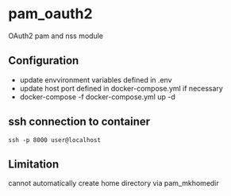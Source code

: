 # pam_oauth2
OAuth2 pam and nss module

## Configuration
* update envvironment variables defined in .env
* update host port defined in docker-compose.yml if necessary
* docker-compose -f docker-compose.yml up -d

## ssh connection to container
```
ssh -p 8000 user@localhost
```

## Limitation
cannot automatically create home directory via pam_mkhomedir
